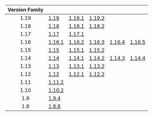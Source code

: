 | Version Family | | | | | |
|:---:|---|---|---|---|---|
| 1.19 | [1.19](https://github.com/BaldGang/spigot-build/releases/download/20220928/spigot-1.19.jar) | [1.19.1](https://github.com/BaldGang/spigot-build/releases/download/20220928/spigot-1.19.1.jar) | [1.19.2](https://github.com/BaldGang/spigot-build/releases/download/20220928/spigot-1.19.2.jar) | | |
| 1.18 | [1.18](https://github.com/BaldGang/spigot-build/releases/download/20220928/spigot-1.18.jar) | [1.18.1](https://github.com/BaldGang/spigot-build/releases/download/20220928/spigot-1.18.1.jar) | [1.18.2](https://github.com/BaldGang/spigot-build/releases/download/20220928/spigot-1.18.2.jar) | | |
| 1.17 | [1.17](https://github.com/BaldGang/spigot-build/releases/download/20220928/spigot-1.17.jar) | [1.17.1](https://github.com/BaldGang/spigot-build/releases/download/20220928/spigot-1.17.1.jar) | | | |
| 1.16 | [1.16.1](https://github.com/BaldGang/spigot-build/releases/download/20220928/spigot-1.16.1.jar) | [1.16.2](https://github.com/BaldGang/spigot-build/releases/download/20220928/spigot-1.16.2.jar) | [1.16.3](https://github.com/BaldGang/spigot-build/releases/download/20220928/spigot-1.16.3.jar) | [1.16.4](https://github.com/BaldGang/spigot-build/releases/download/20220928/spigot-1.16.4.jar) | [1.16.5](https://github.com/BaldGang/spigot-build/releases/download/20220928/spigot-1.16.5.jar) |
| 1.15 | [1.15](https://github.com/BaldGang/spigot-build/releases/download/20220928/spigot-1.15.jar) | [1.15.1](https://github.com/BaldGang/spigot-build/releases/download/20220928/spigot-1.15.1.jar) | [1.15.2](https://github.com/BaldGang/spigot-build/releases/download/20220928/spigot-1.15.2.jar) | | |
| 1.14 | [1.14](https://github.com/BaldGang/spigot-build/releases/download/20220928/spigot-1.14.jar) | [1.14.1](https://github.com/BaldGang/spigot-build/releases/download/20220928/spigot-1.14.1.jar) | [1.14.2](https://github.com/BaldGang/spigot-build/releases/download/20220928/spigot-1.14.2.jar) | [1.14.3](https://github.com/BaldGang/spigot-build/releases/download/20220928/spigot-1.14.3.jar) | [1.14.4](https://github.com/BaldGang/spigot-build/releases/download/20220928/spigot-1.14.4.jar) |
| 1.13 | [1.13](https://github.com/BaldGang/spigot-build/releases/download/20220928/spigot-1.13.jar) | [1.13.1](https://github.com/BaldGang/spigot-build/releases/download/20220928/spigot-1.13.1.jar) | [1.13.2](https://github.com/BaldGang/spigot-build/releases/download/20220928/spigot-1.13.2.jar) | | |
| 1.12 | [1.12](https://github.com/BaldGang/spigot-build/releases/download/20220928/spigot-1.12.jar) | [1.12.1](https://github.com/BaldGang/spigot-build/releases/download/20220928/spigot-1.12.1.jar) | [1.12.2](https://github.com/BaldGang/spigot-build/releases/download/20220928/spigot-1.12.2.jar) | | |
| 1.11 | [1.11.2](https://github.com/BaldGang/spigot-build/releases/download/20220928/spigot-1.11.2.jar) | | | | |
| 1.10 | [1.10.2](https://github.com/BaldGang/spigot-build/releases/download/20220928/spigot-1.10.2.jar) | | | | |
| 1.9 | [1.9.4](https://github.com/BaldGang/spigot-build/releases/download/20220928/spigot-1.9.4.jar) | | | | |
| 1.8 | [1.8.8](https://github.com/BaldGang/spigot-build/releases/download/20220928/spigot-1.8.8.jar) | | | | |

